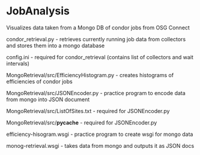 JobAnalysis
===========

Visualizes data taken from a Mongo DB of condor jobs from OSG Connect



condor_retrieval.py - retrieves currently running job data from collectors and stores them into a mongo database

config.ini - required for condor_retrieval (contains list of collectors and wait intervals)

MongoRetrieval/src/EfficiencyHistogram.py - creates histograms of efficiencies of condor jobs

MongoRetrieval/src/JSONEncoder.py - practice program to encode data from mongo into JSON document

MongoRetrieval/src/ListOfSites.txt - required for JSONEncoder.py

MongoRetrieval/src/__pycache__ - required for JSONEncoder.py

efficiency-hisogram.wsgi - practice program to create wsgi for mongo data

monog-retrieval.wsgi - takes data from mongo and outputs it as JSON docs
